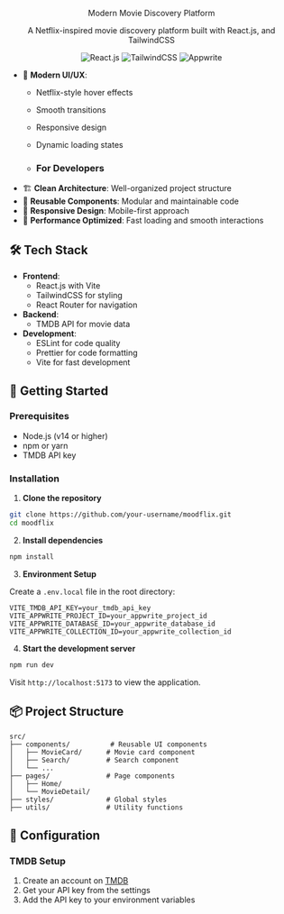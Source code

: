 <div align="center">
  
  Modern Movie Discovery Platform
  
  <p>A Netflix-inspired movie discovery platform built with React.js, and TailwindCSS</p>

  <div>
    <img src="https://img.shields.io/badge/React-20232A?style=for-the-badge&logo=react&logoColor=61DAFB" alt="React.js" />
    <img src="https://img.shields.io/badge/Tailwind_CSS-38B2AC?style=for-the-badge&logo=tailwind-css&logoColor=white" alt="TailwindCSS" />
    <img src="https://img.shields.io/badge/Appwrite-F02E65?style=for-the-badge&logo=Appwrite&logoColor=white" alt="Appwrite" />
  </div>
</div>

- 💫 **Modern UI/UX**:
  - Netflix-style hover effects
  - Smooth transitions
  - Responsive design
  - Dynamic loading states
 
  - ### For Developers
- 🏗️ **Clean Architecture**: Well-organized project structure
- 🔄 **Reusable Components**: Modular and maintainable code
- 📱 **Responsive Design**: Mobile-first approach
- 🚀 **Performance Optimized**: Fast loading and smooth interactions

## 🛠️ Tech Stack

- **Frontend**: 
  - React.js with Vite
  - TailwindCSS for styling
  - React Router for navigation
- **Backend**: 
  - TMDB API for movie data
- **Development**:
  - ESLint for code quality
  - Prettier for code formatting
  - Vite for fast development

## 🚀 Getting Started

### Prerequisites

- Node.js (v14 or higher)
- npm or yarn
- TMDB API key

### Installation

1. **Clone the repository**
```bash
git clone https://github.com/your-username/moodflix.git
cd moodflix
```

2. **Install dependencies**
```bash
npm install
```

3. **Environment Setup**

Create a `.env.local` file in the root directory:
```env
VITE_TMDB_API_KEY=your_tmdb_api_key
VITE_APPWRITE_PROJECT_ID=your_appwrite_project_id
VITE_APPWRITE_DATABASE_ID=your_appwrite_database_id
VITE_APPWRITE_COLLECTION_ID=your_appwrite_collection_id
```

4. **Start the development server**
```bash
npm run dev
```

Visit `http://localhost:5173` to view the application.

## 📦 Project Structure

```
src/
├── components/          # Reusable UI components
│   ├── MovieCard/      # Movie card component
│   ├── Search/         # Search component
│   └── ...
├── pages/              # Page components
│   ├── Home/          
│   └── MovieDetail/    
├── styles/             # Global styles
├── utils/              # Utility functions

```

## 🔧 Configuration


### TMDB Setup

1. Create an account on [TMDB](https://www.themoviedb.org/)
2. Get your API key from the settings
3. Add the API key to your environment variables
